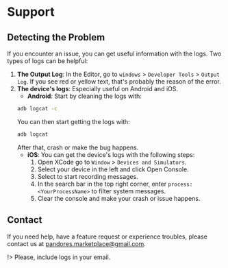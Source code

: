 
# Support

## Detecting the Problem
If you encounter an issue, you can get useful information with the logs.
Two types of logs can be helpful:
1. **The Output Log**: In the Editor, go to `windows` > `Developer Tools` > `Output Log`. If you see red or yellow text, 
that's probably the reason of the error.
2. **The device's logs**: Especially useful on Android and iOS. 
    - **Android**: Start by cleaning the logs with: 
    ```bash
    adb logcat -c
    ```
    You can then start getting the logs with:
    ```bash
    adb logcat
    ```
    After that, crash or make the bug happens.
    - **iOS**: You can get the device's logs with the following steps: 
        1. Open XCode go to `Window` > `Devices and Simulators`.
        2. Select your device in the left and click Open Console.
        3. Select to start recording messages.
        4. In the search bar in the top right corner, enter `process: <YourProcessName>` to filter system messages.
        5. Clear the console and make your crash or issue happens.


## Contact
If you need help, have a feature request or experience troubles, please contact us at [pandores.marketplace@gmail.com](mailto:pandores.marketplace+OneSignal@gmail.com?subject=OneSignal%20Features%20-%20).

!> Please, include logs in your email.
